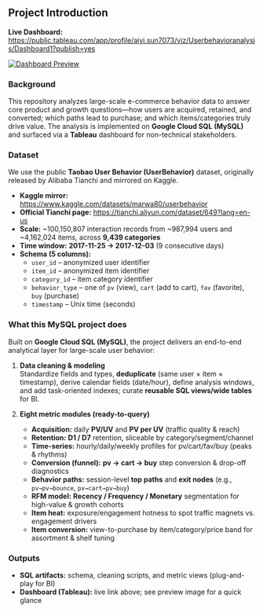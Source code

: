 ## Project Introduction

**Live Dashboard:** https://public.tableau.com/app/profile/aiyi.sun7073/viz/Userbehavioranalysis/Dashboard1?publish=yes

[![Dashboard Preview](figures/dashboard_overview.png)](https://public.tableau.com/app/profile/aiyi.sun7073/viz/Userbehavioranalysis/Dashboard1?publish=yes)
<!-- 将上面的图片替换为你仓库中的实际路径，如 figures/dashboard_overview.png -->

### Background
This repository analyzes large-scale e-commerce behavior data to answer core product and growth questions—how users are acquired, retained, and converted; which paths lead to purchase; and which items/categories truly drive value. The analysis is implemented on **Google Cloud SQL (MySQL)** and surfaced via a **Tableau** dashboard for non-technical stakeholders.

### Dataset
We use the public **Taobao User Behavior (UserBehavior)** dataset, originally released by Alibaba Tianchi and mirrored on Kaggle.

- **Kaggle mirror:** https://www.kaggle.com/datasets/marwa80/userbehavior  
- **Official Tianchi page:** https://tianchi.aliyun.com/dataset/649?lang=en-us
- **Scale:** ~100,150,807 interaction records from ~987,994 users and ~4,162,024 items, across **9,439 categories**  
- **Time window:** **2017-11-25 → 2017-12-03** (9 consecutive days)  
- **Schema (5 columns):**
  - `user_id` – anonymized user identifier  
  - `item_id` – anonymized item identifier  
  - `category_id` – item category identifier  
  - `behavior_type` – one of `pv` (view), `cart` (add to cart), `fav` (favorite), `buy` (purchase)  
  - `timestamp` – Unix time (seconds)

### What this MySQL project does
Built on **Google Cloud SQL (MySQL)**, the project delivers an end-to-end analytical layer for large-scale user behavior:

1. **Data cleaning & modeling**  
   Standardize fields and types, **deduplicate** (same user × item × timestamp), derive calendar fields (date/hour), define analysis windows, and add task-oriented indexes; curate **reusable SQL views/wide tables** for BI.

2. **Eight metric modules (ready-to-query)**  
   - **Acquisition:** daily **PV/UV** and **PV per UV** (traffic quality & reach)  
   - **Retention:** **D1 / D7** retention, sliceable by category/segment/channel  
   - **Time-series:** hourly/daily/weekly profiles for pv/cart/fav/buy (peaks & rhythms)  
   - **Conversion (funnel):** **pv → cart → buy** step conversion & drop-off diagnostics  
   - **Behavior paths:** session-level **top paths** and **exit nodes** (e.g., `pv→pv→bounce`, `pv→cart→pv→buy`)  
   - **RFM model:** **Recency / Frequency / Monetary** segmentation for high-value & growth cohorts  
   - **Item heat:** exposure/engagement hotness to spot traffic magnets vs. engagement drivers  
   - **Item conversion:** view-to-purchase by item/category/price band for assortment & shelf tuning

### Outputs
- **SQL artifacts:** schema, cleaning scripts, and metric views (plug-and-play for BI)  
- **Dashboard (Tableau):** live link above; see preview image for a quick glance





